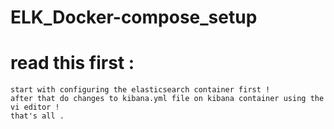 # ELK_Docker-compose_setup

# read this first : 
    start with configuring the elasticsearch container first !
    after that do changes to kibana.yml file on kibana container using the vi editor ! 
    that's all .
